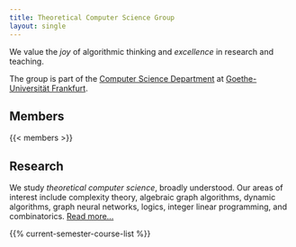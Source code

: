 ```yaml
---
title: Theoretical Computer Science Group
layout: single
---
```


We value the _joy_ of algorithmic thinking and _excellence_ in research and teaching.

The group is part of the [Computer Science Department](https://www.goethe-university-frankfurt.de/106076806/) at [Goethe-Universität Frankfurt](https://www.uni-frankfurt.de).

## Members

{{< members >}}

## Research

We study _theoretical computer science_, broadly understood. Our areas of interest include complexity theory, algebraic graph algorithms, dynamic algorithms, graph neural networks, logics, integer linear programming, and combinatorics.
[Read more...](/research/)

{{% current-semester-course-list %}}
